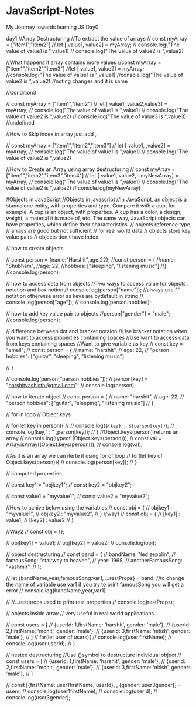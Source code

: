 # JavaScript-Notes
My Journey towards learning JS
Day0

day1
//Array Destructuring
//To extract the value of arrays 
// const myArray = ["item1","item2"]
// let [ value1, value2] = myArray;
// console.log("The value of value1 is ",value1)
// console.log("The value of value2 is ",value2)


//What happens if array contains more values
//const myArray = ["item1","item2","item3"]
//let [ value1, value2] = myArray;
//console.log("The value of value1 is ",value1)
//console.log("The value of value2 is ",value2)
//noting changes and it is same

//Condition3

// const myArray = ["item1","item2"]
// let [ value1, value2,value3] = myArray;
// console.log("The value of value1 is ",value1)
// console.log("The value of value2 is ",value2)
// console.log("The value of value3 is ",value3) //undefined


//How to Skip index in array just add ,

// const myArray = ["item1","item2","item3"]
//  let [ value1, ,value2] = myArray;
//  console.log("The value of value1 is ",value1)
//  console.log("The value of value2 is ",value2)

//How to Create an Array using array destructuring
// const myArray = ["item1","item2","item3","item4"]
// let [ value1, value2,...myNewArray] = myArray;
// console.log("The value of value1 is ",value1)
// console.log("The value of value2 is ",value2)
// console.log(myNewArray)

#Objects in JavaScript
//Objects in javascript
//In JavaScript, an object is a standalone entity, with properties and type. Compare it with a cup, for example. A cup is an object, with properties. A cup has a color, a design, weight, a material it is made of, etc. The same way, JavaScript objects can have properties, which define their characteristics.
// objects reference type  
// arrays are good but not sufficient 
// for real world data 
// objects store key value pairs 
// objects don't have index

// how to create objects 

// const person = {name:"Harshit",age:22};
//const person = {
//name: "Shubham",
//age: 22,
 //hobbies: ["sleeping", "listening music"]
//}
//console.log(person);

// how to access data from objects
//Two ways to access value for objects . notation and box notion 
// console.log(person["name"]); //always use "" notation otherwise error as keys are bydefault in string
// console.log(person["age"]);
// console.log(person.hobbies);

// how to add key value pair to objects
//person["gender"] = "male";
//console.log(person); 

// difference between dot and bracket notaion
//Use bracket notation when you want to access properties containing spaces
//Use want to access data from keys containing spaces
//Want to give variable as key 
// const key = "email";
// const person = {
//     name: "harshit",
//     age: 22,
//     "person hobbies": ["guitar", "sleeping", "listening music"]

// }

// console.log(person["person hobbies"]);
// person[key] = "harshitvashisth@gmail.com";
// console.log(person);

// how to iterate object 
// const person = {
//     name: "harshit",
//     age: 22,
//     "person hobbies": ["guitar", "sleeping", "listening music"]
// }

// for in loop 
// Object.keys 

// for(let key in person){
//     // console.log(`${key} : ${person[key]}`);
//     console.log(key," : " ,person[key]);
// }
//Object.keys(person) returns an array
// console.log(typeof (Object.keys(person)));
// const val = Array.isArray((Object.keys(person)));
// console.log(val);

//As it is an array we can iterte it using for of loop
// for(let key of Object.keys(person)){
//     console.log(person[key]);
// }

// computed properties

// const key1 = "objkey1";
// const key2 = "objkey2";

// const value1 = "myvalue1";
// const value2 = "myvalue2";

//How to achive below using the variables
// const obj = {
//     objkey1 : "myvalue1",
//     objkey2 : "myvalue2",
// }
//way1
// const obj = {
//     [key1] : value1,
//     [key2] : value2
// }

//Way2
// const obj = {};

// obj[key1] = value1;
// obj[key2] = value2;
// console.log(obj);

// object destructuring
// const band = {
//     bandName: "led zepplin",
//     famousSong: "stairway to heaven",
//     year: 1968,
//     anotherFamousSong: "kashmir",
//   };
  
//  let {bandName,year,famousSong:var1, ...restProps} = band; //to change the name of variable use var1 if you try to print famousSong you will get a error
//  console.log(bandName,year,var1)

//  //...restprops used to print rest properties
// console.log(restProps);

// objects inside array 
// very useful in real world applications

// const users = [
//     {userId: 1,firstName: 'harshit', gender: 'male'},
//     {userId: 2,firstName: 'mohit', gender: 'male'},
//     {userId: 3,firstName: 'nitish', gender: 'male'},
// ]
// for(let user of users){
//     console.log(user.firstName);
//     console.log(user.userId);
// }

// nested destructuring 
//Use {}symbol to destructure individual object
// const users = [
//     {userId: 1,firstName: 'harshit', gender: 'male'},
//     {userId: 2,firstName: 'mohit', gender: 'male'},
//     {userId: 3,firstName: 'nitish', gender: 'male'},
// ]

// const [{firstName: user1firstName, userId}, , {gender: user3gender}] = users;
// console.log(user1firstName);
// console.log(userId);
// console.log(user3gender);
